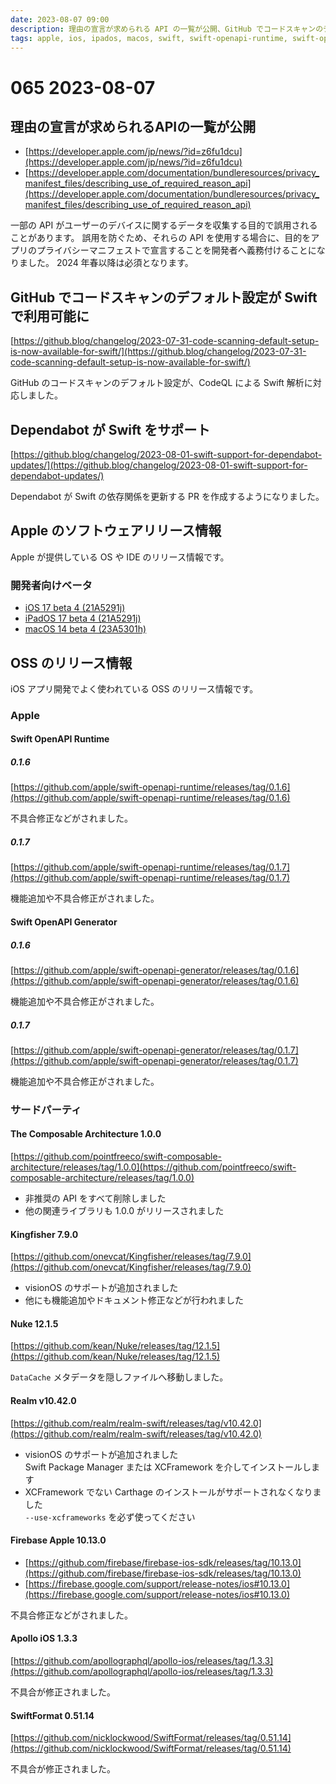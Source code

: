 ```yaml
---
date: 2023-08-07 09:00
description: 理由の宣言が求められる API の一覧が公開、GitHub でコードスキャンのデフォルト設定が Swift で利用可能に、Dependabot が Swift をサポート、The Composable Architecture 1.0.0 リリース、ほか
tags: apple, ios, ipados, macos, swift, swift-openapi-runtime, swift-openapi-generator, tca, kingfisher, nuke, realm, firebase, apollo, swiftformat
---
```

# 065 2023-08-07

## 理由の宣言が求められるAPIの一覧が公開

- [https://developer.apple.com/jp/news/?id=z6fu1dcu](https://developer.apple.com/jp/news/?id=z6fu1dcu)
- [https://developer.apple.com/documentation/bundleresources/privacy_manifest_files/describing_use_of_required_reason_api](https://developer.apple.com/documentation/bundleresources/privacy_manifest_files/describing_use_of_required_reason_api)

一部の API がユーザーのデバイスに関するデータを収集する目的で誤用されることがあります。
誤用を防ぐため、それらの API を使用する場合に、目的をアプリのプライバシーマニフェストで宣言することを開発者へ義務付けることになりました。
2024 年春以降は必須となります。

## GitHub でコードスキャンのデフォルト設定が Swift で利用可能に

[https://github.blog/changelog/2023-07-31-code-scanning-default-setup-is-now-available-for-swift/](https://github.blog/changelog/2023-07-31-code-scanning-default-setup-is-now-available-for-swift/)

GitHub のコードスキャンのデフォルト設定が、CodeQL による Swift 解析に対応しました。

## Dependabot が Swift をサポート

[https://github.blog/changelog/2023-08-01-swift-support-for-dependabot-updates/](https://github.blog/changelog/2023-08-01-swift-support-for-dependabot-updates/)

Dependabot が Swift の依存関係を更新する PR を作成するようになりました。

## Apple のソフトウェアリリース情報

Apple が提供している OS や IDE のリリース情報です。

### 開発者向けベータ

- [iOS 17 beta 4 (21A5291j)](https://developer.apple.com/news/releases/?id=07312023c)
- [iPadOS 17 beta 4 (21A5291j)](https://developer.apple.com/news/releases/?id=07312023b)
- [macOS 14 beta 4 (23A5301h)](https://developer.apple.com/news/releases/?id=07312023a)

## OSS のリリース情報

iOS アプリ開発でよく使われている OSS のリリース情報です。

### Apple

#### Swift OpenAPI Runtime

##### 0.1.6

[https://github.com/apple/swift-openapi-runtime/releases/tag/0.1.6](https://github.com/apple/swift-openapi-runtime/releases/tag/0.1.6)

不具合修正などがされました。

##### 0.1.7

[https://github.com/apple/swift-openapi-runtime/releases/tag/0.1.7](https://github.com/apple/swift-openapi-runtime/releases/tag/0.1.7)

機能追加や不具合修正がされました。

#### Swift OpenAPI Generator

##### 0.1.6

[https://github.com/apple/swift-openapi-generator/releases/tag/0.1.6](https://github.com/apple/swift-openapi-generator/releases/tag/0.1.6)

機能追加や不具合修正がされました。

##### 0.1.7

[https://github.com/apple/swift-openapi-generator/releases/tag/0.1.7](https://github.com/apple/swift-openapi-generator/releases/tag/0.1.7)

機能追加や不具合修正がされました。

### サードパーティ

#### The Composable Architecture 1.0.0

[https://github.com/pointfreeco/swift-composable-architecture/releases/tag/1.0.0](https://github.com/pointfreeco/swift-composable-architecture/releases/tag/1.0.0)

- 非推奨の API をすべて削除しました
- 他の関連ライブラリも 1.0.0 がリリースされました

#### Kingfisher 7.9.0

[https://github.com/onevcat/Kingfisher/releases/tag/7.9.0](https://github.com/onevcat/Kingfisher/releases/tag/7.9.0)

- visionOS のサポートが追加されました
- 他にも機能追加やドキュメント修正などが行われました

#### Nuke 12.1.5

[https://github.com/kean/Nuke/releases/tag/12.1.5](https://github.com/kean/Nuke/releases/tag/12.1.5)

`DataCache` メタデータを隠しファイルへ移動しました。

#### Realm v10.42.0

[https://github.com/realm/realm-swift/releases/tag/v10.42.0](https://github.com/realm/realm-swift/releases/tag/v10.42.0)

- visionOS のサポートが追加されました  
  Swift Package Manager または XCFramework を介してインストールします
- XCFramework でない Carthage のインストールがサポートされなくなりました  
  `--use-xcframeworks` を必ず使ってください

#### Firebase Apple 10.13.0

- [https://github.com/firebase/firebase-ios-sdk/releases/tag/10.13.0](https://github.com/firebase/firebase-ios-sdk/releases/tag/10.13.0)
- [https://firebase.google.com/support/release-notes/ios#10.13.0](https://firebase.google.com/support/release-notes/ios#10.13.0)

不具合修正などがされました。

#### Apollo iOS 1.3.3

[https://github.com/apollographql/apollo-ios/releases/tag/1.3.3](https://github.com/apollographql/apollo-ios/releases/tag/1.3.3)

不具合が修正されました。

#### SwiftFormat 0.51.14

[https://github.com/nicklockwood/SwiftFormat/releases/tag/0.51.14](https://github.com/nicklockwood/SwiftFormat/releases/tag/0.51.14)

不具合が修正されました。
